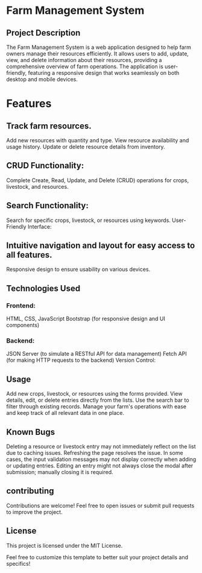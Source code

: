 # Farm Management System
## Project Description
The Farm Management System is a web application designed to help farm owners manage their resources efficiently. It allows users to add, update, view, and delete information about their resources, providing a comprehensive overview of farm operations. The application is user-friendly, featuring a responsive design that works seamlessly on both desktop and mobile devices.

# Features

## Track farm resources.
Add new resources with quantity and type.
View resource availability and usage history.
Update or delete resource details from inventory.

## CRUD Functionality:
Complete Create, Read, Update, and Delete (CRUD) operations for crops, livestock, and resources.

## Search Functionality:
Search for specific crops, livestock, or resources using keywords.
User-Friendly Interface:

## Intuitive navigation and layout for easy access to all features.
Responsive design to ensure usability on various devices.

## Technologies Used
### Frontend:
HTML, CSS, JavaScript
Bootstrap (for responsive design and UI components)
### Backend:
JSON Server (to simulate a RESTful API for data management)
Fetch API (for making HTTP requests to the backend)
Version Control:


## Usage
Add new crops, livestock, or resources using the forms provided.
View details, edit, or delete entries directly from the lists.
Use the search bar to filter through existing records.
Manage your farm's operations with ease and keep track of all relevant data in one place.

## Known Bugs
Deleting a resource or livestock entry may not immediately reflect on the list due to caching issues. Refreshing the page resolves the issue.
In some cases, the input validation messages may not display correctly when adding or updating entries.
Editing an entry might not always close the modal after submission; manually closing it is required.

## contributing
Contributions are welcome! Feel free to open issues or submit pull requests to improve the project.

## License
This project is licensed under the MIT License.

Feel free to customize this template to better suit your project details and specifics!
